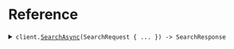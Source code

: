 # Reference
<details><summary><code>client.<a href="/src/SeedApi/SeedApiClient.cs">SearchAsync</a>(SearchRequest { ... }) -> SearchResponse</code></summary>
<dl>
<dd>

#### 🔌 Usage

<dl>
<dd>

<dl>
<dd>

```csharp
await client.SearchAsync(
    new SearchRequest
    {
        Limit = 1,
        Id = "id",
        Date = "date",
        Deadline = new DateTime(2024, 01, 15, 09, 30, 00, 000),
        Bytes = "bytes",
        User = new User
        {
            Name = "name",
            Tags = new List<string>() { "tags", "tags" },
        },
        UserList =
        [
            new User
            {
                Name = "name",
                Tags = new List<string>() { "tags", "tags" },
            },
        ],
        OptionalDeadline = new DateTime(2024, 01, 15, 09, 30, 00, 000),
        KeyValue = new Dictionary<string, string?>() { { "keyValue", "keyValue" } },
        OptionalString = "optionalString",
        NestedUser = new NestedUser
        {
            Name = "name",
            User = new User
            {
                Name = "name",
                Tags = new List<string>() { "tags", "tags" },
            },
        },
        OptionalUser = new User
        {
            Name = "name",
            Tags = new List<string>() { "tags", "tags" },
        },
        ExcludeUser =
        [
            new User
            {
                Name = "name",
                Tags = new List<string>() { "tags", "tags" },
            },
        ],
        Filter = ["filter"],
        Neighbor = new User
        {
            Name = "name",
            Tags = new List<string>() { "tags", "tags" },
        },
        NeighborRequired = new User
        {
            Name = "name",
            Tags = new List<string>() { "tags", "tags" },
        },
    }
);
```
</dd>
</dl>
</dd>
</dl>

#### ⚙️ Parameters

<dl>
<dd>

<dl>
<dd>

**request:** `SearchRequest` 
    
</dd>
</dl>
</dd>
</dl>


</dd>
</dl>
</details>
